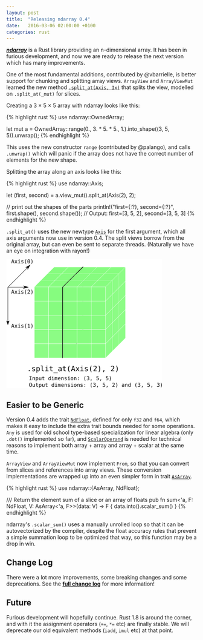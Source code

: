 ```yaml
---
layout: post
title:  "Releasing ndarray 0.4"
date:   2016-03-06 02:00:00 +0100
categories: rust
---
```


[***ndarray***][1] is a Rust library providing an n-dimensional array. It has been
in furious development, and now we are ready to release the next version which
has many improvements.

One of the most fundamental additions, contributed by @vbarrielle, is
better support for chunking and splitting array views. `ArrayView` and
`ArrayViewMut` learned the new method [`.split_at(Axis, Ix)`][sp] that
splits the view, modelled on `.split_at(_mut)` for slices.

[1]: https://github.com/bluss/rust-ndarray
[sp]: https://bluss.github.io/rust-ndarray/master/ndarray/struct.ArrayBase.html#method.split_at

Creating a 3 × 5 × 5 array with ndarray looks like this:

{% highlight rust %}
use ndarray::OwnedArray;

let mut a = OwnedArray::range(0., 3. * 5. * 5., 1.).into_shape((3, 5, 5)).unwrap();
{% endhighlight %}

This uses the new constructor `range` (contributed by @palango),
and calls `.unwrap()` which will panic if the array does not have the
correct number of elements for the new shape.

Splitting the array along an axis looks like this:

{% highlight rust %}
use ndarray::Axis;

let (first, second) = a.view_mut().split_at(Axis(2), 2);

// print out the shapes of the parts
println!("first={:?}, second={:?}", first.shape(), second.shape());
// Output: first=[3, 5, 2], second=[3, 5, 3]
{% endhighlight %}

`.split_at()` uses the new newtype [`Axis`][ax] for the first argument, which all
axis arguments now use in version 0.4. The split views borrow from the original
array, but can even be sent to separate threads. (Naturally we have an eye
on integration with rayon!)

<img alt="split-at" src="/split_at.svg" width="412px" height="340px">

[ax]: https://bluss.github.io/rust-ndarray/master/ndarray/struct.Axis.html

## Easier to be Generic

Version 0.4 adds the trait [`NdFloat`][3], defined for only `f32` and `f64`,
which makes it easy to include the extra trait bounds needed for some 
operations. `Any` is used for old school type-based specialization for
linear algebra (only `.dot()` implemented so far), and [`ScalarOperand`][4] is
needed for technical reasons to implement both array + array and
array + scalar at the same time.

[3]: http://bluss.github.io/rust-ndarray/master/ndarray/trait.NdFloat.html
[4]: http://bluss.github.io/rust-ndarray/master/ndarray/trait.ScalarOperand.html

`ArrayView` and `ArrayViewMut` now implement `From`, so that you can
convert from slices and references into array views. These
conversion implementations are wrapped up into an even simpler form
in trait [`AsArray`][5].

[5]: http://bluss.github.io/rust-ndarray/master/ndarray/trait.AsArray.html

{% highlight rust %}
use ndarray::{AsArray, NdFloat};

/// Return the element sum of a slice or an array of floats
pub fn sum<'a, F: NdFloat, V: AsArray<'a, F>>(data: V) -> F {
    data.into().scalar_sum()
}
{% endhighlight %}

ndarray's `.scalar_sum()` uses a manually unrolled loop so that it
can be autovectorized by the compiler, despite the float accuracy
rules that prevent a simple summation loop to be optimized that way,
so this function may be a drop in win.

## Change Log

There were a lot more improvements, some breaking changes
and some deprecations. See the [**full change log**][2] for more information!

[2]: https://github.com/bluss/rust-ndarray#recent-changes

## Future

Furious development will hopefully continue. Rust 1.8 is around the corner,
and with it the assignment operators (`+=`, `*=` etc) are finally stable.
We will deprecate our old equivalent methods (`iadd`, `imul` etc) at
that point.

